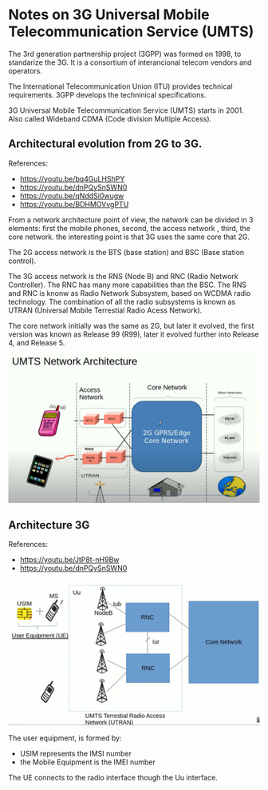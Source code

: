 # Notes on 3G Universal Mobile Telecommunication Service  (UMTS)


The 3rd generation partnership project (3GPP) was formed on 1998, to standarize the 3G. It is a consortium of interancional telecom vendors and operators. 

The International Telecommunication Union (ITU) provides technical requirements. 3GPP develops the techninical specifications. 

3G Universal Mobile Telecommunication Service (UMTS) starts in 2001. Also called Wideband CDMA (Code division Multiple Access). 

## Architectural evolution from 2G to 3G. 

References:
 - https://youtu.be/bq4GuLHShPY
 - https://youtu.be/dnPQySnSWN0
 - https://youtu.be/qNddSi0wugw
 - https://youtu.be/BDHMOVvgPTU

From a network architecture point of view, the network can be divided in 3 elements: first the mobile phones, second, the access network , third, the core network. 
the interesting point is that 3G uses the same core that 2G. 

The 2G access network is the BTS (base station) and BSC (Base station control).

The 3G access network is the RNS (Node B) and RNC (Radio Network Controller). The RNC has many more capabilities than the BSC. The RNS and RNC is knonw as Radio Network Subsystem, based on WCDMA radio technology. The combination of all the radio subsystems is known as UTRAN (Universal Mobile Terrestial Radio Acess Network). 

The core network initially was the same as 2G, but later it evolved, the first version was known as Release 99 (R99), later it evolved further into Release 4, and Release 5. 

![2g_to_3g_architecture](https://github.com/sergiocollado/potpourri/blob/master/Notes_on_protocols/Images_mobile_communication/UMTS_architecture_2g_to_3g.PNG)


## Architecture 3G

References:
 - https://youtu.be/JtP8t-nH9Bw
 - https://youtu.be/dnPQySnSWN0

![3g_architecture](https://github.com/sergiocollado/potpourri/blob/master/Notes_on_protocols/Images_mobile_communication/3G_UMTS_architecture.PNG)

The user equipment, is formed by: 
 - USIM represents the IMSI number
 - the Mobile Equipment is the IMEI number

The UE connects to the radio interface though the Uu interface. 

